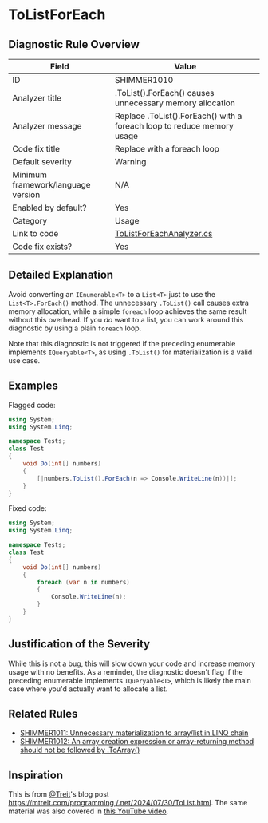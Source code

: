 # ToListForEach

## Diagnostic Rule Overview

| Field                              | Value
|------------------------------------|-------
| ID                                 | SHIMMER1010
| Analyzer title                     | .ToList().ForEach() causes unnecessary memory allocation
| Analyzer message                   | Replace .ToList().ForEach() with a foreach loop to reduce memory usage
| Code fix title                     | Replace with a foreach loop
| Default severity                   | Warning
| Minimum framework/language version | N/A
| Enabled by default?                | Yes
| Category                           | Usage
| Link to code                       | [ToListForEachAnalyzer.cs](../../src/Shimmering.Analyzers/UsageRules/ToListForEach/ToListForEachAnalyzer.cs)
| Code fix exists?                   | Yes

## Detailed Explanation

Avoid converting an `IEnumerable<T>` to a `List<T>` just to use the `List<T>.ForEach()` method. The unnecessary `.ToList()` call causes extra memory allocation, while a simple `foreach` loop achieves the same result without this overhead. If you _do_ want to a list, you can work around this diagnostic by using a plain `foreach` loop.

Note that this diagnostic is not triggered if the preceding enumerable implements `IQueryable<T>`, as using `.ToList()` for materialization is a valid use case. 

## Examples

Flagged code:
```cs
using System;
using System.Linq;

namespace Tests;
class Test
{
    void Do(int[] numbers)
    {
        [|numbers.ToList().ForEach(n => Console.WriteLine(n))|];
    }
}
```

Fixed code:
```cs
using System;
using System.Linq;

namespace Tests;
class Test
{
    void Do(int[] numbers)
    {
        foreach (var n in numbers)
        {
            Console.WriteLine(n);
        }
    }
}
```

## Justification of the Severity

While this is not a bug, this will slow down your code and increase memory usage with no benefits. As a reminder, the diagnostic doesn't flag if the preceding enumerable implements `IQueryable<T>`, which is likely the main case where you'd actually want to allocate a list.

## Related Rules

- [SHIMMER1011: Unnecessary materialization to array/list in LINQ chain](./SHIMMER1011.md)
- [SHIMMER1012: An array creation expression or array-returning method should not be followed by .ToArray()](./SHIMMER1012.md)

## Inspiration

This is from [@Treit](https://github.com/Treit)'s blog post https://mtreit.com/programming,/.net/2024/07/30/ToList.html. The same material was also covered in [this YouTube video](https://www.youtube.com/watch?v=LaoRkzSE5tI).

